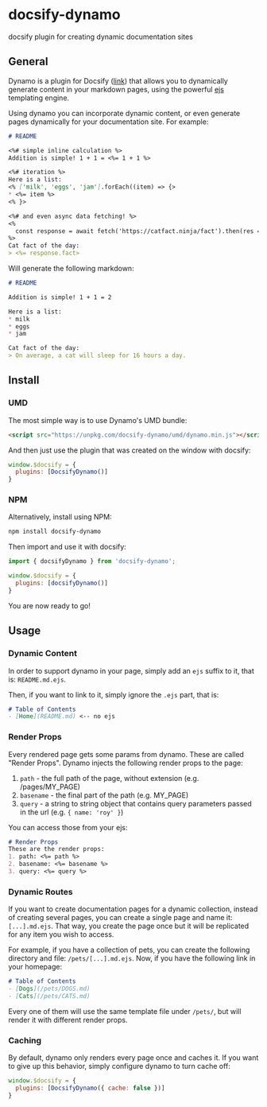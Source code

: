 # docsify-dynamo
docsify plugin for creating dynamic documentation sites

## General
Dynamo is a plugin for Docsify ([link](https://docsify.js.org/)) that allows you to dynamically generate content in your markdown pages, using the powerful [ejs](https://ejs.co/) templating engine.

Using dynamo you can incorporate dynamic content, or even generate pages dynamically for your documentation site. For example:

```markdown
# README

<%# simple inline calculation %>
Addition is simple! 1 + 1 = <%= 1 + 1 %>

<%# iteration %>
Here is a list:
<% ['milk', 'eggs', 'jam'].forEach((item) => {>
* <%= item %>
<% }>

<%# and even async data fetching! %>
<%
  const response = await fetch('https://catfact.ninja/fact').then(res => res.json())
%>
Cat fact of the day:
> <%= response.fact>
```

Will generate the following markdown:
```markdown
# README

Addition is simple! 1 + 1 = 2

Here is a list:
* milk
* eggs
* jam

Cat fact of the day:
> On average, a cat will sleep for 16 hours a day.
```

## Install
### UMD
The most simple way is to use Dynamo's UMD bundle:
```html
<script src="https://unpkg.com/docsify-dynamo/umd/dynamo.min.js"></script>
```

And then just use the plugin that was created on the window with docsify:
```js
window.$docsify = {
  plugins: [DocsifyDynamo()]
}
```

### NPM
Alternatively, install using NPM:
```sh
npm install docsify-dynamo
```

Then import and use it with docsify:
```js
import { docsifyDynamo } from 'docsify-dynamo';

window.$docsify = {
  plugins: [docsifyDynamo()]
}
```

You are now ready to go!

## Usage
### Dynamic Content
In order to support dynamo in your page, simply add an `ejs` suffix to it, that is: `README.md.ejs`.

Then, if you want to link to it, simply ignore the `.ejs` part, that is:

```markdown
# Table of Contents
- [Home](README.md) <-- no ejs
```

### Render Props
Every rendered page gets some params from dynamo. These are called "Render Props". Dynamo injects the following render props to the page:
1. `path` - the full path of the page, without extension (e.g. /pages/MY_PAGE)
2. `basename` - the final part of the path (e.g. MY_PAGE)
3. `query` - a string to string object that contains query parameters passed in the url (e.g. `{ name: 'roy' }`)

You can access those from your ejs:
```markdown
# Render Props
These are the render props:
1. path: <%= path %>
2. basename: <%= basename %>
3. query: <%= query %>
```

### Dynamic Routes
If you want to create documentation pages for a dynamic collection, instead of creating several pages, you can create a single page and name it: `[...].md.ejs`. That way, you create the page once but it will be replicated for any item you wish to access.

For example, if you have a collection of pets, you can create the following directory and file: `/pets/[...].md.ejs`. Now, if you have the following link in your homepage:

```markdown
# Table of Contents
- [Dogs](/pets/DOGS.md)
- [Cats](/pets/CATS.md)
```

Every one of them will use the same template file under `/pets/`, but will render it with different render props.

### Caching
By default, dynamo only renders every page once and caches it. If you want to give up this behavior, simply configure dynamo to turn cache off:
```js
window.$docsify = {
  plugins: [DocsifyDynamo({ cache: false })]
}
```
